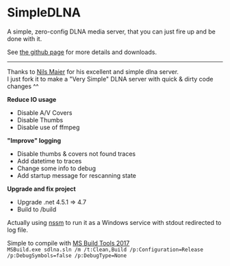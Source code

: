 SimpleDLNA
===
A simple, zero-config DLNA media server, that you can just fire up and be done with it.


See [the github page](http://nmaier.github.io/simpleDLNA/) for more details and downloads.

---
Thanks to [Nils Maier](https://github.com/nmaier) for his excellent and simple dlna server.  
I just fork it to make a "Very Simple" DLNA server with quick & dirty code changes ^^

**Reduce IO usage**

 - Disable A/V Covers
 - Disable Thumbs
 - Disable use of ffmpeg

**"Improve" logging**

 - Disable thumbs & covers not found traces
 - Add datetime to traces
 - Change some info to debug
 - Add startup message for rescanning state

**Upgrade and fix project**
    
- Upgrade .net 4.5.1 => 4.7
- Build to /build

Actually using [nssm](https://nssm.cc/) to run it as a Windows service with stdout redirected to log file.

Simple to compile with [MS Build Tools 2017](https://www.visualstudio.com/fr/downloads/)  
``MSBuild.exe sdlna.sln /m /t:Clean,Build /p:Configuration=Release /p:DebugSymbols=false /p:DebugType=None``